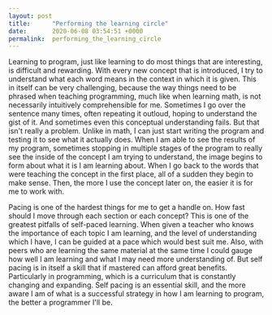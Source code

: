```yaml
---
layout: post
title:      "Performing the learning circle"
date:       2020-06-08 03:54:51 +0000
permalink:  performing_the_learning_circle
---
```



Learning to program, just like learning to do most things that are interesting, is difficult and rewarding. With every new concept that is introduced, I try to understand what each word means in the context in which it is given. This in itself can be very challenging, because the way things need to be phrased when teaching programming, much like when learning math, is not necessarily intuitively comprehensible for me. Sometimes I go over the sentence many times, often repeating it outloud, hoping to understand the gist of it. And sometimes even this conceptual understanding fails. But that isn't really a problem. Unlike in math, I can just start writing the program and testing it to see what it actually does. When I am able to see the results of my program, sometimes stopping in multiple stages of the program to really see the inside of the concept I am trying to understand, the image begins to form about what it is I am learning about. When I go back to the words that were teaching the concept in the first place, all of a sudden they begin to make sense. Then, the more I use the concept later on, the easier it is for me to work with.

Pacing is one of the hardest things for me to get a handle on. How fast should I move through each section or each concept? This is one of the greatest pitfalls of self-paced learning. When given a teacher who knows the importance of each topic I am learning, and the level of understanding which I have, I can be guided at a pace which would best suit me. Also, with peers who are learning the same material at the same time I could gauge how well I am learning and what I may need more understanding of. But self pacing is in itself a skill that if mastered can afford great benefits. Particularly in programming, which is a curriculum that is constantly changing and expanding. Self pacing is an essential skill, and the more aware I am of what is a successful strategy in how I am learning to program, the better a programmer I'll be.
